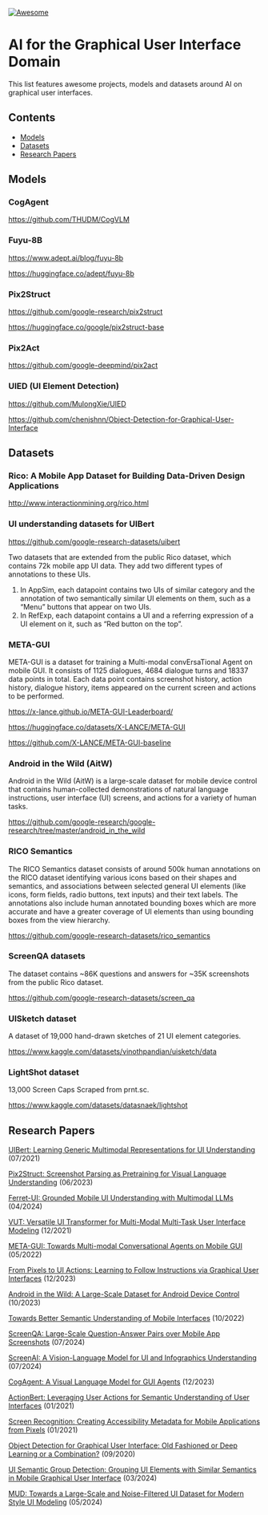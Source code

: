 [![Awesome](https://awesome.re/badge.svg)](https://awesome.re)

# AI for the Graphical User Interface Domain

This list features awesome projects, models and datasets around AI on graphical user interfaces.

## Contents

* [Models](#Models)
* [Datasets](#Datasets)
* [Research Papers](#Research-Papers)

## Models

### CogAgent
https://github.com/THUDM/CogVLM

### Fuyu-8B
https://www.adept.ai/blog/fuyu-8b

https://huggingface.co/adept/fuyu-8b

### Pix2Struct
https://github.com/google-research/pix2struct

https://huggingface.co/google/pix2struct-base

### Pix2Act
https://github.com/google-deepmind/pix2act

### UIED (UI Element Detection)
https://github.com/MulongXie/UIED

https://github.com/chenjshnn/Object-Detection-for-Graphical-User-Interface

## Datasets

### Rico: A Mobile App Dataset for Building Data-Driven Design Applications
http://www.interactionmining.org/rico.html

### UI understanding datasets for UIBert
https://github.com/google-research-datasets/uibert

Two datasets that are extended from the public Rico dataset, which contains 72k mobile app UI data. They add two different types of annotations to these UIs.


1. In AppSim, each datapoint contains two UIs of similar category and the annotation of two semantically similar UI elements on them, such as a “Menu” buttons that appear on two UIs.
2. In RefExp, each datapoint contains a UI and a referring expression of a UI element on it, such as “Red button on the top”.

### META-GUI

META-GUI is a dataset for training a Multi-modal convErsaTional Agent on mobile GUI. It consists of 1125 dialogues, 4684 dialogue turns and 18337 data points in total. Each data point contains screenshot history, action history, dialogue history, items appeared on the current screen and actions to be performed.

https://x-lance.github.io/META-GUI-Leaderboard/

https://huggingface.co/datasets/X-LANCE/META-GUI

https://github.com/X-LANCE/META-GUI-baseline

### Android in the Wild (AitW)

Android in the Wild (AitW) is a large-scale dataset for mobile device control that contains human-collected demonstrations of natural language instructions, user interface (UI) screens, and actions for a variety of human tasks.

https://github.com/google-research/google-research/tree/master/android_in_the_wild

### RICO Semantics

The RICO Semantics dataset consists of around 500k human annotations on the RICO dataset identifying various icons based on their shapes and semantics, and associations between selected general UI elements (like icons, form fields, radio buttons, text inputs) and their text labels. The annotations also include human annotated bounding boxes which are more accurate and have a greater coverage of UI elements than using bounding boxes from the view hierarchy.

https://github.com/google-research-datasets/rico_semantics

### ScreenQA datasets

The dataset contains ~86K questions and answers for ~35K screenshots from the public Rico dataset.

https://github.com/google-research-datasets/screen_qa

### UISketch dataset
A dataset of 19,000 hand-drawn sketches of 21 UI element categories.

https://www.kaggle.com/datasets/vinothpandian/uisketch/data

### LightShot dataset
13,000 Screen Caps Scraped from prnt.sc.

https://www.kaggle.com/datasets/datasnaek/lightshot

## Research Papers

[UIBert: Learning Generic Multimodal Representations for UI Understanding](https://arxiv.org/abs/2107.13731) (07/2021)

[Pix2Struct: Screenshot Parsing as Pretraining for Visual Language Understanding](https://arxiv.org/abs/2210.03347) (06/2023)

[Ferret-UI: Grounded Mobile UI Understanding with Multimodal LLMs](https://arxiv.org/abs/2404.05719) (04/2024)

[VUT: Versatile UI Transformer for Multi-Modal Multi-Task User Interface Modeling](https://arxiv.org/abs/2112.05692) (12/2021)

[META-GUI: Towards Multi-modal Conversational Agents on Mobile GUI](https://arxiv.org/abs/2205.11029) (05/2022)

[From Pixels to UI Actions: Learning to Follow Instructions via Graphical User Interfaces](https://arxiv.org/abs/2306.00245) (12/2023)

[Android in the Wild: A Large-Scale Dataset for Android Device Control](https://arxiv.org/abs/2307.10088) (10/2023)

[Towards Better Semantic Understanding of Mobile Interfaces](https://arxiv.org/abs/2210.02663) (10/2022)

[ScreenQA: Large-Scale Question-Answer Pairs over Mobile App Screenshots](https://arxiv.org/abs/2209.08199) (07/2024)

[ScreenAI: A Vision-Language Model for UI and Infographics Understanding](https://arxiv.org/abs/2402.04615) (07/2024)

[CogAgent: A Visual Language Model for GUI Agents](https://arxiv.org/abs/2312.08914) (12/2023)

[ActionBert: Leveraging User Actions for Semantic Understanding of User Interfaces](https://arxiv.org/abs/2012.12350) (01/2021)

[Screen Recognition: Creating Accessibility Metadata for Mobile Applications from Pixels](https://arxiv.org/abs/2101.04893) (01/2021)

[Object Detection for Graphical User Interface: Old Fashioned or Deep Learning or a Combination?](https://arxiv.org/abs/2008.05132) (09/2020)

[UI Semantic Group Detection: Grouping UI Elements with Similar Semantics in Mobile Graphical User Interface](https://arxiv.org/abs/2403.04984v1) (03/2024)

[MUD: Towards a Large-Scale and Noise-Filtered UI Dataset for Modern Style UI Modeling](https://arxiv.org/abs/2405.07090) (05/2024)

